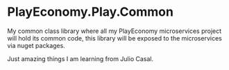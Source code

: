 # PlayEconomy.Play.Common

My common class library where all my PlayEconomy microservices project will hold its common code, this library will be
exposed to the microservices via nuget packages.

Just amazing things I am learning from Julio Casal.
